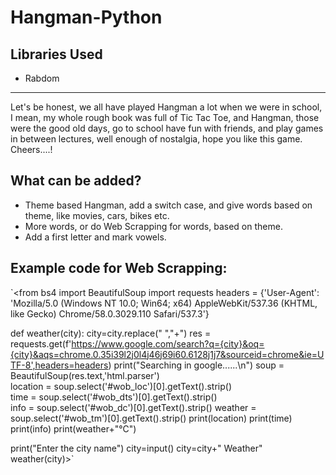 # Hangman-Python

## Libraries Used
- Rabdom

----------------------------------------------------------------------------------------------------------------------------------------------------------------------------------
Let's be honest, we all have played Hangman a lot when we were in school, I mean, my whole rough book was full of Tic Tac Toe, and Hangman, those were the good old days, go to school have fun with friends, and play games in between lectures, well enough of nostalgia, hope you like this game. Cheers....!

## What can be added?
- Theme based Hangman, add a switch case, and give words based on theme, like movies, cars, bikes etc.
- More words, or do Web Scrapping for words, based on theme.
- Add a first letter and mark vowels.

## Example code for Web Scrapping:
`<from bs4 import BeautifulSoup
import requests
headers = {'User-Agent': 'Mozilla/5.0 (Windows NT 10.0; Win64; x64) AppleWebKit/537.36 (KHTML, like Gecko) Chrome/58.0.3029.110 Safari/537.3'}

def weather(city):
    city=city.replace(" ","+")
    res = requests.get(f'https://www.google.com/search?q={city}&oq={city}&aqs=chrome.0.35i39l2j0l4j46j69i60.6128j1j7&sourceid=chrome&ie=UTF-8',headers=headers)
    print("Searching in google......\n")
    soup = BeautifulSoup(res.text,'html.parser')   
    location = soup.select('#wob_loc')[0].getText().strip()  
    time = soup.select('#wob_dts')[0].getText().strip()       
    info = soup.select('#wob_dc')[0].getText().strip() 
    weather = soup.select('#wob_tm')[0].getText().strip()
    print(location)
    print(time)
    print(info)
    print(weather+"°C") 

print("Enter the city name")
city=input()
city=city+" Weather"
weather(city)>`

